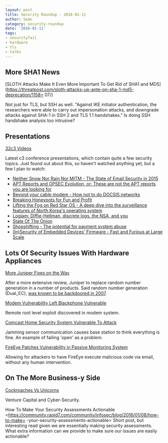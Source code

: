 ```yaml
---
layout: post
title: Security Roundup - 2016-01-11
author: Sean
category: security-roundup
date: '2016-01-11'
tags:
- securityfail
- hardware
- tls
- talks
---
```


More SHA1 News
---

[SLOTH Attacks Make It Even More Important To Get Rid of SHA1 and MD5](https://threatpost.com/sloth-attacks-up-ante-on-sha-1-md5-deprecation/1158=
07/)

Not just for TLS, but SSH as well. "Against IKE initiator authentication, the researchers were able to carry out impersonation attacks, and downgrade attacks against SHA-1 in SSH 2 and TLS 1.1 handshakes." Is doing SSH handshake analysis too intrusive?

Presentations
---

[32c3 Videos](https://media.ccc.de/b/congress/2015>)

Latest c3 conference presentations, which contain quite a few security topics. Just found out about this, so haven't watched anything yet, but a few I plan to watch:

- [Neither Snow Nor Rain Nor MITM - The State of Email Security in 2015](https://media.ccc.de/v/32c3-7255-neither_snow_nor_rain_nor_mitm_the_state_of_email_security_in_2015)
- [APT Reports and OPSEC Evolution, or: These are not the APT reports you are looking for](https://media.ccc.de/v/32c3-7260-apt_reports_and_opsec_evolution_or_these_are_not_the_apt_reports_you_are_looking_for)
- [Beyond your cable modem - How not to do DOCSIS networks](https://media.ccc.de/v/32c3-7133-beyond_your_cable_modem)
- [Breaking Honeypots for Fun and Profit](https://media.ccc.de/v/32c3-7277-breaking_honeypots_for_fun_and_profit)
- [Lifting the Fog on Red Star OS - A deep dive into the surveillance features of North Korea's operating system](https://media.ccc.de/v/32c3-7174-lifting_the_fog_on_red_star_os)
- [Logjam: Diffie-Hellman, discrete logs, the NSA, and you](https://media.ccc.de/v/32c3-7288-logjam_diffie-hellman_discrete_logs_the_nsa_and_you)
- [State Of The Onion](https://media.ccc.de/v/32c3-7307-state_of_the_onion)
- [Shopshifting - The potential for payment system abuse](https://media.ccc.de/v/32c3-7368-shopshifting)
- [(In)Security of Embedded Devices' Firmware - Fast and Furious at Large Scale](https://media.ccc.de/v/32c3-7252-in_security_of_embedded_devices_firmware_-_fast_and_furious_at_large_scale)

Lots Of Security Issues With Hardware Appliances
---

[More Juniper Fixes on the Way](https://forums.juniper.net/t5/Security-Incident-Response/Advancing-the-Security-of-Juniper-Products/ba-p/286383)

After a more extensive review, Juniper to replace random number generation in a number of products. Said random number generation (Dual_EC), [was known to be backdoored in 2007](https://www.schneier.com/blog/archives/2007/11/the_strange_sto.html).

[Modem Vulnerability Left Blackphone Vulnerable](https://threatpost.com/silentcircle-patches-modem-flaw-that-exposes-blackphone-to-attack/115793/)

Remote root level exploit discovered in modem system.

[Comcast Home Security System Vulnerable To Attack](https://threatpost.com/comcast-home-security-system-vulnerable-to-attack/115774/)

Jamming sensor communication causes base station to think everything is fine. An example of failing 'open' as a problem.

[FireEye Patches Vulnerability in Passive Monitoring System](http://arstechnica.com/security/2015/12/when-a-single-e-mail-gives-hackers-full-access-to-your-network/)

Allowing for attackers to have FireEye execute malicious code via email, without any human intervention.

On The More Business-y Side
---

[Cockroaches Vs Unicorns](http://techcrunch.com/2016/01/06/cockroaches-vs-unicorns-the-golden-age-of-cybersecurity-startups)

Venture Capital and Cyber-Security.

How To Make Your Security Assessments Actionable
<https://community.rapid7.com/community/infosec/blog/2016/01/08/how-to-make=
-your-security-assessments-actionable>
Short post, but interesting read given we are essentially making security
assessments. What extra information can we provide to make sure our issues
are easily actionable?
